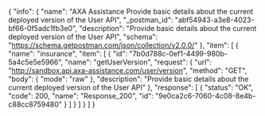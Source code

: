 {
  "info": {
    "name": "AXA Assistance Provide basic details about the current deployed version of the User API",
    "_postman_id": "abf54943-a3e8-4023-bf66-0f5adc1fb3e0",
    "description": "Provide basic details about the current deployed version of the User API",
    "schema": "https://schema.getpostman.com/json/collection/v2.0.0/"
  },
  "item": [
    {
      "name": "insurance",
      "item": [
        {
          "id": "7b0d788c-0ef1-4499-980b-5a4c5e5e5966",
          "name": "getUserVersion",
          "request": {
            "url": "http://sandbox.api.axa-assistance.com/user/version",
            "method": "GET",
            "body": {
              "mode": "raw"
            },
            "description": "Provide basic details about the current deployed version of the User API"
          },
          "response": [
            {
              "status": "OK",
              "code": 200,
              "name": "Response_200",
              "id": "9e0ca2c6-7060-4c08-8e4b-c88cc8759480"
            }
          ]
        }
      ]
    }
  ]
}